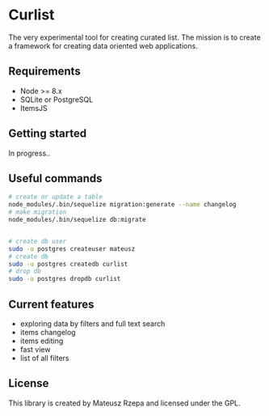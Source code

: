 # Curlist

The very experimental tool for creating curated list. 
The mission is to create a framework for creating data oriented web applications.

## Requirements

- Node >= 8.x
- SQLite or PostgreSQL
- ItemsJS

## Getting started

In progress..

## Useful commands

```bash
# create or update a table
node_modules/.bin/sequelize migration:generate --name changelog
# make migration
node_modules/.bin/sequelize db:migrate


# create db user
sudo -u postgres createuser mateusz
# create db
sudo -u postgres createdb curlist 
# drop db
sudo -u postgres dropdb curlist 
```

## Current features

- exploring data by filters and full text search
- items changelog
- items editing 
- fast view
- list of all filters

## License 

This library is created by Mateusz Rzepa and licensed under the GPL.
